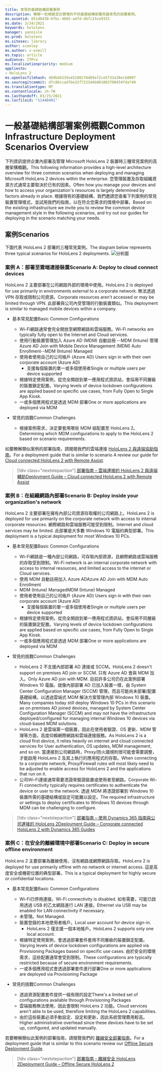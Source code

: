 ```yaml
---
title: 常見的基礎結構部署案例
description: 瞭解一些根據混合實境的不同基礎結構部署而最常見的部署案例。
ms.assetid: 651d0430-bfbc-4685-a4fd-db7c33ce9325
ms.date: 3/24/2021
keywords: hololens
manager: yannisle
ms.prod: hololens
ms.sitesec: library
author: scooley
ms.author: v-evmill
ms.topic: article
audience: ITPro
ms.localizationpriority: medium
appliesto:
- HoloLens 2
ms.openlocfilehash: 4b9bd4335e45180276d69af2ce5f33a38ecb800f
ms.sourcegitcommit: d7c86ccad7be32f7223d4b801083798454fda740
ms.translationtype: MT
ms.contentlocale: zh-TW
ms.lasthandoff: 03/25/2021
ms.locfileid: "11448491"
---
```

# <a name="common-infrastructure-deployment-scenarios-overview"></a><span data-ttu-id="fc3ec-104">一般基礎結構部署案例概觀</span><span class="sxs-lookup"><span data-stu-id="fc3ec-104">Common Infrastructure Deployment Scenarios Overview</span></span>

<span data-ttu-id="fc3ec-105">下列資訊提供企業內部署及管理 Microsoft HoloLens 2 裝置時三種常見案例的高層架構概觀。</span><span class="sxs-lookup"><span data-stu-id="fc3ec-105">This following information provides a high-level architecture overview for three common scenarios when deploying and managing Microsoft HoloLens 2 devices within the enterprise.</span></span> <span data-ttu-id="fc3ec-106">您管理裝置及存取組織資源方式通常主要取決於已有的因素。</span><span class="sxs-lookup"><span data-stu-id="fc3ec-106">Often how you manage your devices and how to access your organization's resources is largely determined by factors already in place.</span></span> <span data-ttu-id="fc3ec-107">根據現有的基礎結構，我們邀請您查看下列案例的常見裝置管理樣式，並試用我們的指南，以在符合您需求的情境中部署。</span><span class="sxs-lookup"><span data-stu-id="fc3ec-107">Based on the existing infrastructure we invite you to review the common device management style in the following scenarios, and try out our guides for deploying in the scenario matching your needs.</span></span>

## <a name="scenarios"></a><span data-ttu-id="fc3ec-108">案例</span><span class="sxs-lookup"><span data-stu-id="fc3ec-108">Scenarios</span></span>

<span data-ttu-id="fc3ec-109">下圖代表 HoloLens 2 部署的三種常見案例。</span><span class="sxs-lookup"><span data-stu-id="fc3ec-109">The diagram below represents three typical scenarios for HoloLens 2 deployments.</span></span>
![分析圖](images/scenarios.jpg)

### <a name="scenario-a-deploy-to-cloud-connect-devices"></a><span data-ttu-id="fc3ec-111">案例 A：部署至雲端連接裝置</span><span class="sxs-lookup"><span data-stu-id="fc3ec-111">Scenario A: Deploy to cloud connect devices</span></span>

<span data-ttu-id="fc3ec-112">HoloLens 2 主要部署在公司網路外部的環境中使用。</span><span class="sxs-lookup"><span data-stu-id="fc3ec-112">HoloLens 2 is deployed for use primarily in environments external to a corporate network.</span></span> <span data-ttu-id="fc3ec-113">無法透過 VPN 存取或限制公司資源。</span><span class="sxs-lookup"><span data-stu-id="fc3ec-113">Corporate resources aren't accessed or may be limited through VPN.</span></span> <span data-ttu-id="fc3ec-114">此部署與公司內受管理的行動裝置類似。</span><span class="sxs-lookup"><span data-stu-id="fc3ec-114">This  deployment is similar to managed mobile devices within a company.</span></span>
 * <span data-ttu-id="fc3ec-115">基本常見配置</span><span class="sxs-lookup"><span data-stu-id="fc3ec-115">Basic Common Configurations</span></span>
   * <span data-ttu-id="fc3ec-116">Wi-Fi網路通常會完全開放至網際網路和雲端服務。</span><span class="sxs-lookup"><span data-stu-id="fc3ec-116">Wi-Fi networks are typically fully open to the Internet and Cloud services.</span></span>
   * <span data-ttu-id="fc3ec-117">使用行動裝置管理加入 Azure AD (MDM) 自動註冊 --MDM (Intune) 管理</span><span class="sxs-lookup"><span data-stu-id="fc3ec-117">Azure AD Join with Mobile Device Management (MDM) Auto Enrollment--MDM (Intune) Managed</span></span>
   * <span data-ttu-id="fc3ec-118">使用者使用自己的公司帳戶 (Azure AD) </span><span class="sxs-lookup"><span data-stu-id="fc3ec-118">Users sign in with their own corporate account (Azure AD)</span></span>
     * <span data-ttu-id="fc3ec-119">支援每個裝置的單一或多個使用者</span><span class="sxs-lookup"><span data-stu-id="fc3ec-119">Single or multiple users per device supported</span></span>
   * <span data-ttu-id="fc3ec-120">根據特定使用案例，從完全開啟到單一應用程式資訊站，會採用不同層級的裝置鎖定配置。</span><span class="sxs-lookup"><span data-stu-id="fc3ec-120">Varying levels of device lockdown configurations are applied based on specific use cases, from Fully Open to Single App Kiosk.</span></span>
   * <span data-ttu-id="fc3ec-121">一或多個應用程式是透過 MDM 部署</span><span class="sxs-lookup"><span data-stu-id="fc3ec-121">One or more applications are deployed via MDM</span></span>

* <span data-ttu-id="fc3ec-122">常見的挑戰</span><span class="sxs-lookup"><span data-stu-id="fc3ec-122">Common Challenges</span></span>
   * <span data-ttu-id="fc3ec-123">根據案例需求，決定要套用哪些 MDM 組配置至 HoloLens 2。</span><span class="sxs-lookup"><span data-stu-id="fc3ec-123">Determining which MDM configurations to apply to the HoloLens 2 based on scenario requirements.</span></span>

<span data-ttu-id="fc3ec-124">如要瞭解類似案例的部署指南，請閱閱我們的雲端連接 [HoloLens 2 與遠端協助指南](hololens2-cloud-connected-overview.md)。</span><span class="sxs-lookup"><span data-stu-id="fc3ec-124">For a deployment guide that is similar to scenario A review our guide for [Cloud connected HoloLens 2 with Remote Assist](hololens2-cloud-connected-overview.md).</span></span>

> [!div class="nextstepaction"]
> [<span data-ttu-id="fc3ec-125">部署指南 – 雲端連接的 HoloLens 2 與遠端輔助</span><span class="sxs-lookup"><span data-stu-id="fc3ec-125">Deployment Guide – Cloud connected HoloLens 2 with Remote Assist</span></span>](hololens2-cloud-connected-overview.md)

### <a name="scenario-b-deploy-inside-your-organizations-network"></a><span data-ttu-id="fc3ec-126">案例 B：在組織網路內部署</span><span class="sxs-lookup"><span data-stu-id="fc3ec-126">Scenario B: Deploy inside your organization's network</span></span>

<span data-ttu-id="fc3ec-127">HoloLens 2 主要部署在擁有內部公司資源存取權的公司網路上。</span><span class="sxs-lookup"><span data-stu-id="fc3ec-127">HoloLens 2 is deployed for use primarily on the corporate network with access to internal corporate resources.</span></span> <span data-ttu-id="fc3ec-128">網際網路和雲端服務可能受到限制。</span><span class="sxs-lookup"><span data-stu-id="fc3ec-128">Internet and cloud services may be limited.</span></span> <span data-ttu-id="fc3ec-129">此部署是大多數 Windows 10 電腦的典型部署。</span><span class="sxs-lookup"><span data-stu-id="fc3ec-129">This deployment is a typical deployment for most Windows 10 PCs.</span></span>

 * <span data-ttu-id="fc3ec-130">基本常見配置</span><span class="sxs-lookup"><span data-stu-id="fc3ec-130">Basic Common Configurations</span></span>
   * <span data-ttu-id="fc3ec-131">Wi-Fi網路是一種內部公司網路，可存取內部資源，且網際網路或雲端服務的存取受到限制。</span><span class="sxs-lookup"><span data-stu-id="fc3ec-131">Wi-Fi network is an internal corporate network with access to internal resources, and limited access to the internet or Cloud services.</span></span>
   * <span data-ttu-id="fc3ec-132">使用 MDM 自動註冊加入 Azure AD</span><span class="sxs-lookup"><span data-stu-id="fc3ec-132">Azure AD Join with MDM Auto Enrollment</span></span>
   * <span data-ttu-id="fc3ec-133">MDM (Intune) Managed</span><span class="sxs-lookup"><span data-stu-id="fc3ec-133">MDM (Intune) Managed</span></span>
   * <span data-ttu-id="fc3ec-134">使用者使用自己的公司帳戶 (Azure AD) </span><span class="sxs-lookup"><span data-stu-id="fc3ec-134">Users sign in with their own corporate account (Azure AD)</span></span>
     * <span data-ttu-id="fc3ec-135">支援每個裝置的單一或多個使用者</span><span class="sxs-lookup"><span data-stu-id="fc3ec-135">Single or multiple users per device supported</span></span>
   * <span data-ttu-id="fc3ec-136">根據特定使用案例，從完全開啟到單一應用程式資訊站，會採用不同層級的裝置鎖定配置。</span><span class="sxs-lookup"><span data-stu-id="fc3ec-136">Varying levels of device lockdown configurations are applied based on specific use cases, from Fully Open to Single App Kiosk.</span></span>
   * <span data-ttu-id="fc3ec-137">一或多個應用程式是透過 MDM 部署</span><span class="sxs-lookup"><span data-stu-id="fc3ec-137">One or more applications are deployed via MDM</span></span>

 * <span data-ttu-id="fc3ec-138">常見的挑戰</span><span class="sxs-lookup"><span data-stu-id="fc3ec-138">Common Challenges</span></span>
   * <span data-ttu-id="fc3ec-139">HoloLens 2 不支援內部部署 AD 連接或 SCCM。</span><span class="sxs-lookup"><span data-stu-id="fc3ec-139">HoloLens 2 doesn't support on premises AD join or SCCM.</span></span> <span data-ttu-id="fc3ec-140">只有 Azure AD 會與 MDM 加入。</span><span class="sxs-lookup"><span data-stu-id="fc3ec-140">Only Azure AD join with MDM.</span></span> <span data-ttu-id="fc3ec-141">目前許多公司仍在此案例部署 Windows 10 電腦，就像內部部署 AD 已加入裝置一樣，由 System Center Configuration Manager (SCCM) 管理，而且可能尚未部署/配置基礎結構，以透過雲端式 MDM 解決方案管理內部 Windows 10 裝置。</span><span class="sxs-lookup"><span data-stu-id="fc3ec-141">Many companies today still deploy Windows 10 PCs in this scenario as on premises AD joined devices, managed by System Center Configuration Manager (SCCM) and may not have the infrastructure deployed/configured for managing internal Windows 10 devices via cloud-based MDM solutions.</span></span>
   * <span data-ttu-id="fc3ec-142">HoloLens 2 是雲端第一個裝置，因此在使用者驗證、OS 更新、MDM 管理等方面，高度仰賴網際網路和雲端連接服務。</span><span class="sxs-lookup"><span data-stu-id="fc3ec-142">As HoloLens 2 is a cloud first device, it relies heavily on internet and cloud connected services for User authentication, OS updates, MDM management, and so on.</span></span> <span data-ttu-id="fc3ec-143">當連接到公司網路時，Proxy/防火牆規則很可能會需要調整，才能啟用 HoloLens 2 及其上執行的應用程式的存取。</span><span class="sxs-lookup"><span data-stu-id="fc3ec-143">When connecting to a corporate network, Proxy/Firewall rules will most likely need to be adjusted to enable access for HoloLens 2 and the applications that run on it.</span></span>
   * <span data-ttu-id="fc3ec-144">公司Wi-Fi連接通常需要憑證來驗證裝置或使用者至網路。</span><span class="sxs-lookup"><span data-stu-id="fc3ec-144">Corporate Wi-Fi connectivity typically requires certificates to authenticate the device or user to the network.</span></span> <span data-ttu-id="fc3ec-145">透過 MDM 將憑證部署到 Windows 10 裝置所需的基礎結構或設定可能難以設定。</span><span class="sxs-lookup"><span data-stu-id="fc3ec-145">The required infrastructure or settings to deploy certificates to Windows 10 devices through MDM can be challenging to configure.</span></span>

> [!div class="nextstepaction"]
> [<span data-ttu-id="fc3ec-146">部署指南 – 使用 Dynamics 365 指南與公司連接的 HoloLens 2</span><span class="sxs-lookup"><span data-stu-id="fc3ec-146">Deployment Guide – Corporate connected HoloLens 2 with Dynamics 365 Guides</span></span>](hololens2-corp-connected-overview.md)

### <a name="scenario-c-deploy-in-secure-offline-environment"></a><span data-ttu-id="fc3ec-147">案例 C：在安全的離線環境中部署</span><span class="sxs-lookup"><span data-stu-id="fc3ec-147">Scenario C: Deploy in secure offline environment</span></span>

<span data-ttu-id="fc3ec-148">HoloLens 2 主要部署為離線使用，沒有網路或網際網路存取。</span><span class="sxs-lookup"><span data-stu-id="fc3ec-148">HoloLens 2 is deployed for use primarily offline with no network or internet access.</span></span> <span data-ttu-id="fc3ec-149">這是高度安全或機密位置的典型部署。</span><span class="sxs-lookup"><span data-stu-id="fc3ec-149">This is a typical deployment for highly secure or confidential locations.</span></span>
 * <span data-ttu-id="fc3ec-150">基本常見配置</span><span class="sxs-lookup"><span data-stu-id="fc3ec-150">Basic Common Configurations</span></span>
   * <span data-ttu-id="fc3ec-151">Wi-Fi已停用連接。</span><span class="sxs-lookup"><span data-stu-id="fc3ec-151">Wi-Fi connectivity is disabled.</span></span> <span data-ttu-id="fc3ec-152">如有需要，可能已啟用透過 USB 的乙太網路進行 LAN 連接。</span><span class="sxs-lookup"><span data-stu-id="fc3ec-152">Ethernet via USB may be enabled for LAN connectivity if necessary.</span></span>
   * <span data-ttu-id="fc3ec-153">未管理。</span><span class="sxs-lookup"><span data-stu-id="fc3ec-153">Not Managed.</span></span>
   * <span data-ttu-id="fc3ec-154">裝置登錄的本地使用者帳戶。</span><span class="sxs-lookup"><span data-stu-id="fc3ec-154">Local user account for device sign-in.</span></span>
     * <span data-ttu-id="fc3ec-155">HoloLens 2 僅支援一個本地帳戶。</span><span class="sxs-lookup"><span data-stu-id="fc3ec-155">HoloLens 2 supports only one local account.</span></span>
   * <span data-ttu-id="fc3ec-156">根據特定使用案例，會透過部署套件套用不同層級的裝置鎖定配置。</span><span class="sxs-lookup"><span data-stu-id="fc3ec-156">Varying levels of device lockdown configurations are applied via Provisioning Packages based on specific use cases.</span></span> <span data-ttu-id="fc3ec-157">由於安全的環境需求，這些配置通常會受到限制。</span><span class="sxs-lookup"><span data-stu-id="fc3ec-157">These configurations are typically restricted because of secure environment requirements.</span></span>
   * <span data-ttu-id="fc3ec-158">一或多個應用程式會透過部署套件進行部署</span><span class="sxs-lookup"><span data-stu-id="fc3ec-158">One or more applications are deployed via Provisioning Package</span></span>

 * <span data-ttu-id="fc3ec-159">常見的挑戰</span><span class="sxs-lookup"><span data-stu-id="fc3ec-159">Common Challenges</span></span>
   * <span data-ttu-id="fc3ec-160">透過資源配置套件提供一組有限的設定</span><span class="sxs-lookup"><span data-stu-id="fc3ec-160">There's a limited set of configurations available through Provisioning Packages</span></span>
   * <span data-ttu-id="fc3ec-161">雲端服務無法使用，因此會限制 HoloLens 2 功能。</span><span class="sxs-lookup"><span data-stu-id="fc3ec-161">Cloud services aren't able to be used, therefore limiting the HoloLens 2 capabilities.</span></span>
   * <span data-ttu-id="fc3ec-162">由於這些裝置必須手動設定、設定和更新，因此系統管理費用較高。</span><span class="sxs-lookup"><span data-stu-id="fc3ec-162">Higher administrative overhead since these devices have to be set up, configured, and updated manually.</span></span>

<span data-ttu-id="fc3ec-163">若要瞭解類似此案例的部署指南，請閱覽我們的 [離線安全部署指南](hololens-common-scenarios-offline-secure.md)。</span><span class="sxs-lookup"><span data-stu-id="fc3ec-163">For a deployment guide that is similar to this scenario review our [Offline Secure Deployment Guide](hololens-common-scenarios-offline-secure.md).</span></span>

> [!div class="nextstepaction"]
> [<span data-ttu-id="fc3ec-164">部署指南 - 離線安全 HoloLens 2</span><span class="sxs-lookup"><span data-stu-id="fc3ec-164">Deployment Guide – Offline Secure HoloLens 2</span></span>](hololens-common-scenarios-offline-secure.md)
